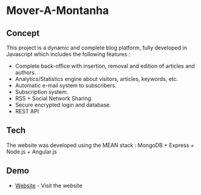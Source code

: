 # Mover-A-Montanha

## Concept
This project is a dynamic and complete blog platform, fully developed in Javascript which includes the following features :
- Complete back-office with insertion, removal and edition of articles and authors.
- Analytics/Statistics engine about visitors, articles, keywords, etc.
- Automatic e-mail system to subscribers. 
- Subscription system.
- RSS + Social Network Sharing.
- Secure encrypted login and database.
- REST API

## Tech
The website was developed using the MEAN stack : MongoDB + Express + Node.js + Angular.js

## Demo
* [Website](https://www.moveramontanha.pt) - Visit the website
